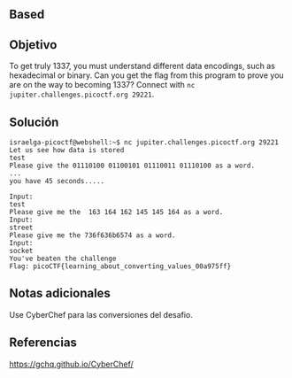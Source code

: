 ## Based
## Objetivo
To get truly 1337, you must understand different data encodings, such as hexadecimal or binary. Can you get the flag from this program to prove you are on the way to becoming 1337? Connect with `nc jupiter.challenges.picoctf.org 29221`.
## Solución 
```shell
israelga-picoctf@webshell:~$ nc jupiter.challenges.picoctf.org 29221
Let us see how data is stored
test
Please give the 01110100 01100101 01110011 01110100 as a word.
...
you have 45 seconds.....

Input:
test
Please give me the  163 164 162 145 145 164 as a word.
Input:
street
Please give me the 736f636b6574 as a word.
Input:
socket
You've beaten the challenge
Flag: picoCTF{learning_about_converting_values_00a975ff}

```
## Notas adicionales
Use CyberChef para las conversiones del desafio.
## Referencias
https://gchq.github.io/CyberChef/